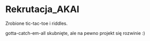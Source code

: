 # Rekrutacja_AKAI
Zrobione tic-tac-toe i riddles. 

gotta-catch-em-all skubnięte, ale na pewno projekt się rozwinie :)
